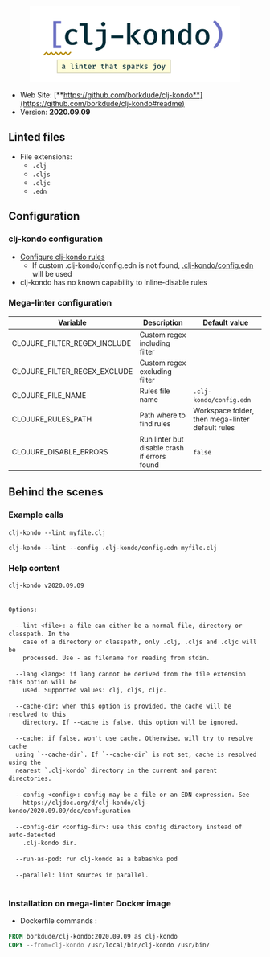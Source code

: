 <!-- markdownlint-disable MD033 MD041 -->
<!-- Generated by .automation/build.py, please do not update manually -->

<div align="center">
  <a href="https://github.com/borkdude/clj-kondo#readme" target="blank" title="Visit linter Web Site">
    <img src="https://github.com/borkdude/clj-kondo/raw/master/logo/logo-300dpi.png" alt="clj-kondo" height="150px">
  </a>
</div>

- Web Site: [**https://github.com/borkdude/clj-kondo**](https://github.com/borkdude/clj-kondo#readme)
- Version: **2020.09.09**

## Linted files

- File extensions:
  - `.clj`
  - `.cljs`
  - `.cljc`
  - `.edn`

## Configuration

### clj-kondo configuration

- [Configure clj-kondo rules](https://github.com/borkdude/clj-kondo/blob/master/doc/config.md#configuration)
  - If custom .clj-kondo/config.edn is not found, [.clj-kondo/config.edn](https://github.com/nvuillam/mega-linter/tree/master/TEMPLATES/.clj-kondo/config.edn) will be used
- clj-kondo has no known capability to inline-disable rules

### Mega-linter configuration

| Variable | Description | Default value |
| ----------------- | -------------- | -------------- |
| CLOJURE_FILTER_REGEX_INCLUDE | Custom regex including filter |  |
| CLOJURE_FILTER_REGEX_EXCLUDE | Custom regex excluding filter |  |
| CLOJURE_FILE_NAME | Rules file name | `.clj-kondo/config.edn` |
| CLOJURE_RULES_PATH | Path where to find rules | Workspace folder, then mega-linter default rules |
| CLOJURE_DISABLE_ERRORS | Run linter but disable crash if errors found | `false` |

## Behind the scenes

### Example calls

```shell
clj-kondo --lint myfile.clj
```

```shell
clj-kondo --lint --config .clj-kondo/config.edn myfile.clj
```


### Help content

```shell
clj-kondo v2020.09.09


Options:

  --lint <file>: a file can either be a normal file, directory or classpath. In the
    case of a directory or classpath, only .clj, .cljs and .cljc will be
    processed. Use - as filename for reading from stdin.

  --lang <lang>: if lang cannot be derived from the file extension this option will be
    used. Supported values: clj, cljs, cljc.

  --cache-dir: when this option is provided, the cache will be resolved to this
    directory. If --cache is false, this option will be ignored.

  --cache: if false, won't use cache. Otherwise, will try to resolve cache
  using `--cache-dir`. If `--cache-dir` is not set, cache is resolved using the
  nearest `.clj-kondo` directory in the current and parent directories.

  --config <config>: config may be a file or an EDN expression. See
    https://cljdoc.org/d/clj-kondo/clj-kondo/2020.09.09/doc/configuration

  --config-dir <config-dir>: use this config directory instead of auto-detected
    .clj-kondo dir.

  --run-as-pod: run clj-kondo as a babashka pod

  --parallel: lint sources in parallel.


```

### Installation on mega-linter Docker image

- Dockerfile commands :
```dockerfile
FROM borkdude/clj-kondo:2020.09.09 as clj-kondo
COPY --from=clj-kondo /usr/local/bin/clj-kondo /usr/bin/
```

